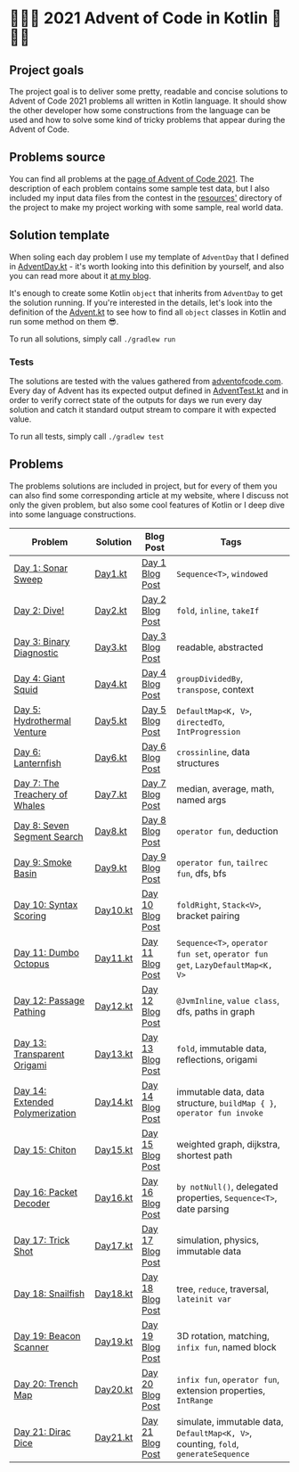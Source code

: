 # 🎄🎁🎅 2021 Advent of Code in Kotlin 🎅🎁🎄

## Project goals

The project goal is to deliver some pretty, readable and concise solutions to Advent of Code 2021 problems all written
in Kotlin language. It should show the other developer how some constructions from the language can be used and how to
solve some kind of tricky problems that appear during the Advent of Code.

## Problems source

You can find all problems at the [page of Advent of Code 2021](https://adventofcode.com/2021). The description of each
problem contains some sample test data, but I also included my input data files from the contest in
the [resources'](./src/main/resources/input) directory of the project to make my project working with some sample, real
world data.

## Solution template

When soling each day problem I use my template of `AdventDay` that I defined
in [AdventDay.kt](./src/main/kotlin/AdventDay.kt) - it's worth looking into this definition by yourself, and also you
can read more about it [at my blog](https://kotlin-dev.ml/post/advent-of-code-2020-0/).

It's enough to create some Kotlin `object` that inherits from `AdventDay` to get the solution running. If you're
interested in the details, let's look into the definition of the [Advent.kt](./src/main/kotlin/Advent.kt)
to see how to find all `object` classes in Kotlin and run some method on them 😎.

To run all solutions, simply call `./gradlew run`

### Tests

The solutions are tested with the values gathered from [adventofcode.com](https://adventofcode.com/2021). Every day of
Advent has its expected output defined in [AdventTest.kt](./src/test/kotlin/AdventTest.kt) and in order to
verify correct state of the outputs for days we run every day solution and catch it standard output stream
to compare it with expected value.

To run all tests, simply call `./gradlew test`

## Problems

The problems solutions are included in project, but for every of them you can also find some corresponding article at my
website, where I discuss not only the given problem, but also some cool features of Kotlin or I deep dive into some
language constructions.

| Problem            | Solution | Blog Post       | Tags |
|--------------------|----------|-----------------|------|
| [Day 1: Sonar Sweep](https://adventofcode.com/2021/day/1) | [Day1.kt](./src/main/kotlin/Day1.kt)  | [Day 1 Blog Post](https://kotlin-dev.ml/post/advent-of-code-2021-1/) | `Sequence<T>`, `windowed`     |
| [Day 2: Dive!](https://adventofcode.com/2021/day/2)       | [Day2.kt](./src/main/kotlin/Day2.kt)  | [Day 2 Blog Post](https://kotlin-dev.ml/post/advent-of-code-2021-2/) | `fold`, `inline`, `takeIf`     |
| [Day 3: Binary Diagnostic](https://adventofcode.com/2021/day/3) | [Day3.kt](./src/main/kotlin/Day3.kt)  | [Day 3 Blog Post](https://kotlin-dev.ml/post/advent-of-code-2021-3/) | readable, abstracted   |
| [Day 4: Giant Squid](https://adventofcode.com/2021/day/4) | [Day4.kt](./src/main/kotlin/Day4.kt)  | [Day 4 Blog Post](https://kotlin-dev.ml/post/advent-of-code-2021-4/) | `groupDividedBy`, `transpose`, context    |
| [Day 5: Hydrothermal Venture](https://adventofcode.com/2021/day/5) | [Day5.kt](./src/main/kotlin/Day5.kt)  | [Day 5 Blog Post](https://kotlin-dev.ml/post/advent-of-code-2021-5/) | `DefaultMap<K, V>`, `directedTo`, `IntProgression`     |
| [Day 6: Lanternfish](https://adventofcode.com/2021/day/6) | [Day6.kt](./src/main/kotlin/Day6.kt)  | [Day 6 Blog Post](https://kotlin-dev.ml/post/advent-of-code-2021-6/) | `crossinline`, data structures   |
| [Day 7: The Treachery of Whales](https://adventofcode.com/2021/day/7) | [Day7.kt](./src/main/kotlin/Day7.kt)  | [Day 7 Blog Post](https://kotlin-dev.ml/post/advent-of-code-2021-7/) | median, average, math, named args    |
| [Day 8: Seven Segment Search](https://adventofcode.com/2021/day/8) | [Day8.kt](./src/main/kotlin/Day8.kt)  | [Day 8 Blog Post](https://kotlin-dev.ml/post/advent-of-code-2021-8/) | `operator fun`, deduction     |
| [Day 9: Smoke Basin](https://adventofcode.com/2021/day/9) | [Day9.kt](./src/main/kotlin/Day9.kt)  | [Day 9 Blog Post](https://kotlin-dev.ml/post/advent-of-code-2021-9/) | `operator fun`, `tailrec fun`, dfs, bfs  |
| [Day 10: Syntax Scoring](https://adventofcode.com/2021/day/10) | [Day10.kt](./src/main/kotlin/Day10.kt)  | [Day 10 Blog Post](https://kotlin-dev.ml/post/advent-of-code-2021-10/) | `foldRight`, `Stack<V>`, bracket pairing  |
| [Day 11: Dumbo Octopus](https://adventofcode.com/2021/day/11) | [Day11.kt](./src/main/kotlin/Day11.kt)  | [Day 11 Blog Post](https://kotlin-dev.ml/post/advent-of-code-2021-11/) | `Sequence<T>`, `operator fun set`, `operator fun get`, `LazyDefaultMap<K, V>`  |
| [Day 12: Passage Pathing](https://adventofcode.com/2021/day/12) | [Day12.kt](./src/main/kotlin/Day12.kt)  | [Day 12 Blog Post](https://kotlin-dev.ml/post/advent-of-code-2021-12/) | `@JvmInline`, `value class`, dfs, paths in graph  |
| [Day 13: Transparent Origami](https://adventofcode.com/2021/day/13) | [Day13.kt](./src/main/kotlin/Day13.kt)  | [Day 13 Blog Post](https://kotlin-dev.ml/post/advent-of-code-2021-13/) | `fold`, immutable data, reflections, origami  |
| [Day 14: Extended Polymerization](https://adventofcode.com/2021/day/14) | [Day14.kt](./src/main/kotlin/Day14.kt)  | [Day 14 Blog Post](https://kotlin-dev.ml/post/advent-of-code-2021-14/) | immutable data, data structure, `buildMap { }`, `operator fun invoke`  |
| [Day 15: Chiton](https://adventofcode.com/2021/day/15) | [Day15.kt](./src/main/kotlin/Day15.kt)  | [Day 15 Blog Post](https://kotlin-dev.ml/post/advent-of-code-2021-15/) | weighted graph, dijkstra, shortest path  |
| [Day 16: Packet Decoder](https://adventofcode.com/2021/day/16) | [Day16.kt](./src/main/kotlin/Day16.kt)  | [Day 16 Blog Post](https://kotlin-dev.ml/post/advent-of-code-2021-16/) | `by notNull()`, delegated properties, `Sequence<T>`, date parsing  |
| [Day 17: Trick Shot](https://adventofcode.com/2021/day/17) | [Day17.kt](./src/main/kotlin/Day17.kt)  | [Day 17 Blog Post](https://kotlin-dev.ml/post/advent-of-code-2021-17/) | simulation, physics, immutable data  |
| [Day 18: Snailfish](https://adventofcode.com/2021/day/18) | [Day18.kt](./src/main/kotlin/Day18.kt)  | [Day 18 Blog Post](https://kotlin-dev.ml/post/advent-of-code-2021-18/) | tree, `reduce`, traversal, `lateinit var` |
| [Day 19: Beacon Scanner](https://adventofcode.com/2021/day/19) | [Day19.kt](./src/main/kotlin/Day19.kt)  | [Day 19 Blog Post](https://kotlin-dev.ml/post/advent-of-code-2021-19/) | 3D rotation, matching, `infix fun`, named block |
| [Day 20: Trench Map](https://adventofcode.com/2021/day/20) | [Day20.kt](./src/main/kotlin/Day20.kt)  | [Day 20 Blog Post](https://kotlin-dev.ml/post/advent-of-code-2021-20/) | `infix fun`, `operator fun`, extension properties, `IntRange` |
| [Day 21: Dirac Dice](https://adventofcode.com/2021/day/21) | [Day21.kt](./src/main/kotlin/Day21.kt)  | [Day 21 Blog Post](https://kotlin-dev.ml/post/advent-of-code-2021-21/) | simulate, immutable data, `DefaultMap<K, V>`, counting, `fold`, `generateSequence` |
